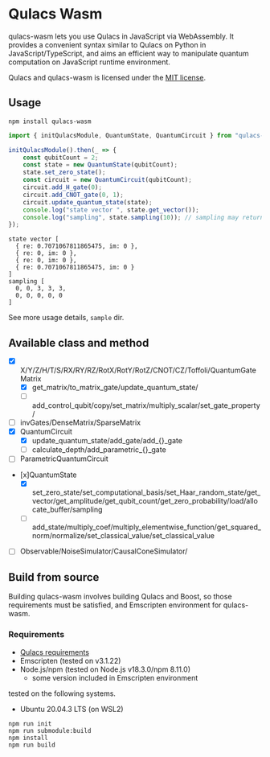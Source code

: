 # Qulacs Wasm

qulacs-wasm lets you use Qulacs in JavaScript via WebAssembly. It provides a convenient syntax similar to Qulacs on Python in JavaScript/TypeScript, and aims an efficient way to manipulate quantum computation on JavaScript runtime environment.

Qulacs and qulacs-wasm is licensed under the [MIT license](https://github.com/qulacs/qulacs/blob/master/LICENSE).

## Usage

```
npm install qulacs-wasm
```

```javascript
import { initQulacsModule, QuantumState, QuantumCircuit } from "qulacs-wasm";

initQulacsModule().then(_ => {
    const qubitCount = 2;
    const state = new QuantumState(qubitCount);
    state.set_zero_state();
    const circuit = new QuantumCircuit(qubitCount);
    circuit.add_H_gate(0);
    circuit.add_CNOT_gate(0, 1);
    circuit.update_quantum_state(state);
    console.log("state vector ", state.get_vector());
    console.log("sampling", state.sampling(10)); // sampling may return 0th/3th base state with equal probability
});
```

```
state vector [
  { re: 0.7071067811865475, im: 0 },
  { re: 0, im: 0 },
  { re: 0, im: 0 },
  { re: 0.7071067811865475, im: 0 }
]
sampling [
  0, 0, 3, 3, 3,
  0, 0, 0, 0, 0
]
```

See more usage details, `sample` dir.

## Available class and method

- [x] X/Y/Z/H/T/S/RX/RY/RZ/RotX/RotY/RotZ/CNOT/CZ/Toffoli/QuantumGateMatrix
  - [x] get_matrix/to_matrix_gate/update_quantum_state/
  - [ ] add_control_qubit/copy/set_matrix/multiply_scalar/set_gate_property/
- [ ] invGates/DenseMatrix/SparseMatrix
- [x] QuantumCircuit
  - [x] update_quantum_state/add_gate/add_{}_gate
  - [ ] calculate_depth/add_parametric_{}_gate
- [ ] ParametricQuantumCircuit
- [x]QuantumState
  - [x] set_zero_state/set_computational_basis/set_Haar_random_state/get_vector/get_amplitude/get_qubit_count/get_zero_probability/load/allocate_buffer/sampling
  - [ ] add_state/multiply_coef/multiply_elementwise_function/get_squared_norm/normalize/set_classical_value/set_classical_value
- [ ] Observable/NoiseSimulator/CausalConeSimulator/

## Build from source

Building qulacs-wasm involves building Qulacs and Boost, so those requirements must be satisfied, and Emscripten environment for qulacs-wasm.

### Requirements

- [Qulacs requirements](https://github.com/qulacs/qulacs#requirements)
- Emscripten (tested on v3.1.22)
- Node.js/npm (tested on Node.js v18.3.0/npm 8.11.0)
  - some version included in Emscripten environment

tested on the following systems.

- Ubuntu 20.04.3 LTS (on WSL2)

```
npm run init
npm run submodule:build
npm install
npm run build
```

